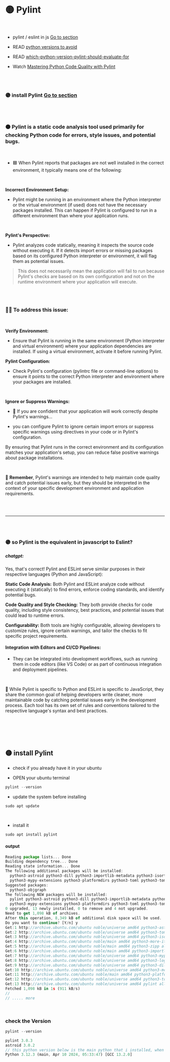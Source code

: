 # 🟡 Pylint


<br>

- pylint / eslint in js [Go to section](#pylint_eslint)


- READ [python versions to avoid](./z_PYENV_versions-python-toavoid.md)


- READ [which-python-version-pylint-should-evaluate-for](https://stackoverflow.com/questions/23052637/specify-which-python-version-pylint-should-evaluate-for)


- Watch [Mastering Python Code Quality with Pylint](https://youtu.be/RqdhVaX50mc?feature=shared)

<br>

<br>

### 🟣 install Pylint  [Go to section](#install_pylint)

<br>
<br>

### 🟠 Pylint is a static code analysis tool used primarily for checking Python code for errors, style issues, and potential bugs.




<br>


- 🟦 When Pylint reports that packages are not well installed in the correct environment, it typically means one of the following:

<br>

**Incorrect Environment Setup:**

- Pylint might be running in an environment where the Python interpreter or the virtual environment (if used) does not have the necessary packages installed. This can happen if Pylint is configured to run in a different environment than where your application runs.

<br>

**Pylint's Perspective:**

- Pylint analyzes code statically, meaning it inspects the source code without executing it. If it detects import errors or missing packages based on its configured Python interpreter or environment, it will flag them as potential issues.



>This does not necessarily mean the application will fail to run because Pylint's checks are based on its own configuration and not on the runtime environment where your application will execute.

<br>
<br>

### 💁‍♀️ To address this issue:


<br>

**Verify Environment:**

- Ensure that Pylint is running in the same environment (Python interpreter and virtual environment) where your application dependencies are installed. If using a virtual environment, activate it before running Pylint.


**Pylint Configuration:**

- Check Pylint's configuration (pylintrc file or command-line options) to ensure it points to the correct Python interpreter and environment where your packages are installed.

<br>


**Ignore or Suppress Warnings:**

- 🍊 If you are confident that your application will work correctly despite Pylint's warnings...

- you can configure Pylint to ignore certain import errors or suppress specific warnings using directives in your code or in Pylint's configuration.


By ensuring that Pylint runs in the correct environment and its configuration matches your application's setup, you can reduce false positive warnings about package installations.


<br>

🔴 **Remember**, Pylint's warnings are intended to help maintain code quality and catch potential issues early, but they should be interpreted in the context of your specific development environment and application requirements.

<br>
<br>

---

<br>
<br>

<a name="pylint_eslint"></a>

### 🟣 so Pylint is the equivalent in javascript to Eslint?

##### chatgpt:

Yes, that's correct! Pylint and ESLint serve similar purposes in their respective languages (Python and JavaScript):

**Static Code Analysis:** Both Pylint and ESLint analyze code without executing it (statically) to find errors, enforce coding standards, and identify potential bugs.

**Code Quality and Style Checking:** They both provide checks for code quality, including style consistency, best practices, and potential issues that could lead to runtime errors.

**Configurability:** Both tools are highly configurable, allowing developers to customize rules, ignore certain warnings, and tailor the checks to fit specific project requirements.



#### Integration with Editors and CI/CD Pipelines:

- They can be integrated into development workflows, such as running them in code editors (like VS Code) or as part of continuous integration and deployment pipelines.

<br>



🍊 While Pylint is specific to Python and ESLint is specific to JavaScript, they share the common goal of helping developers write cleaner, more maintainable code by catching potential issues early in the development process. Each tool has its own set of rules and conventions tailored to the respective language's syntax and best practices.


<br>
<br>

<br>
<br>

<a name="install_pylint"></a>

## 🟡 install Pylint

- check if you already have it in your ubuntu

- OPEN your ubuntu terminal

```javascript
pylint --version
```

- update the system before installing

```javascript
sudo apt update
```

<br>

- install it

```javascript
sudo apt install pylint
```

#### output

```javascript
Reading package lists... Done
Building dependency tree... Done
Reading state information... Done
The following additional packages will be installed:
  python3-astroid python3-dill python3-importlib-metadata python3-isort python3-logilab-common python3-mccabe python3-more-itertools
  python3-mypy-extensions python3-platformdirs python3-toml python3-tomlkit python3-zipp
Suggested packages:
  python3-objgraph
The following NEW packages will be installed:
  pylint python3-astroid python3-dill python3-importlib-metadata python3-isort python3-logilab-common python3-mccabe python3-more-itertools
  python3-mypy-extensions python3-platformdirs python3-toml python3-tomlkit python3-zipp
0 upgraded, 13 newly installed, 0 to remove and 4 not upgraded.
Need to get 1,098 kB of archives.
After this operation, 8,349 kB of additional disk space will be used.
Do you want to continue? [Y/n] y
Get:1 http://archive.ubuntu.com/ubuntu noble/universe amd64 python3-astroid all 3.0.2-2 [174 kB]
Get:2 http://archive.ubuntu.com/ubuntu noble/universe amd64 python3-toml all 0.10.2-1 [16.5 kB]
Get:3 http://archive.ubuntu.com/ubuntu noble/universe amd64 python3-isort all 5.6.4-1 [63.1 kB]
Get:4 http://archive.ubuntu.com/ubuntu noble/main amd64 python3-more-itertools all 10.2.0-1 [52.9 kB]
Get:5 http://archive.ubuntu.com/ubuntu noble/main amd64 python3-zipp all 1.0.0-6 [6,090 B]
Get:6 http://archive.ubuntu.com/ubuntu noble/main amd64 python3-importlib-metadata all 4.12.0-1 [17.8 kB]
Get:7 http://archive.ubuntu.com/ubuntu noble/universe amd64 python3-mypy-extensions all 1.0.0-1 [6,148 B]
Get:8 http://archive.ubuntu.com/ubuntu noble/universe amd64 python3-logilab-common all 1.9.8-2 [280 kB]
Get:9 http://archive.ubuntu.com/ubuntu noble/universe amd64 python3-dill all 0.3.8-1 [83.0 kB]
Get:10 http://archive.ubuntu.com/ubuntu noble/universe amd64 python3-mccabe all 0.7.0-1 [8,678 B]
Get:11 http://archive.ubuntu.com/ubuntu noble/main amd64 python3-platformdirs all 4.2.0-1 [16.1 kB]
Get:12 http://archive.ubuntu.com/ubuntu noble/universe amd64 python3-tomlkit all 0.12.4-1 [37.5 kB]
Get:13 http://archive.ubuntu.com/ubuntu noble/universe amd64 pylint all 3.0.3-2 [337 kB]
Fetched 1,098 kB in 1s (911 kB/s)
//
// ..... more
```

<br>

### check the Version

```javascript
pylint --version
```

```javascript
pylint 3.0.3
astroid 3.0.2
// this python version below is the main python that i installed, when installing UBUNTU through the usb key, this one has nothing to do with the python versions i installed with PYENV
Python 3.12.3 (main, Apr 10 2024, 05:33:47) [GCC 13.2.0]
```